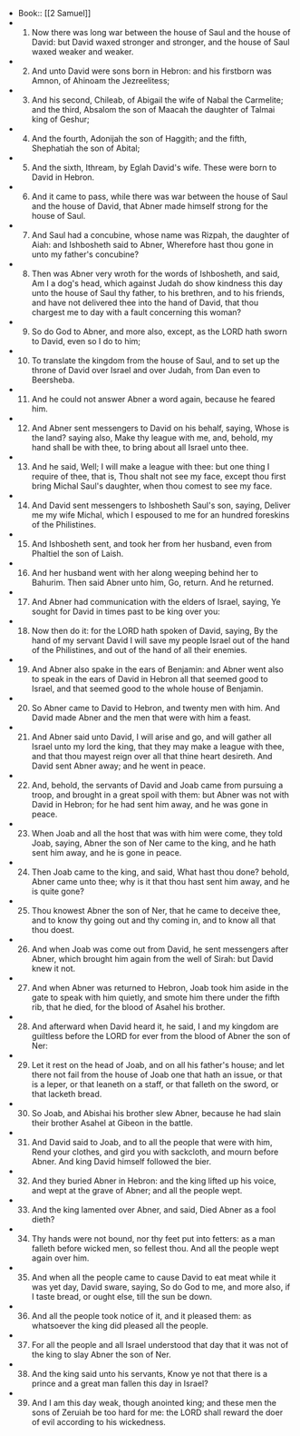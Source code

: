 - Book:: [[2 Samuel]]
- 1. Now there was long war between the house of Saul and the house of David: but David waxed stronger and stronger, and the house of Saul waxed weaker and weaker.
- 2. And unto David were sons born in Hebron: and his firstborn was Amnon, of Ahinoam the Jezreelitess;
- 3. And his second, Chileab, of Abigail the wife of Nabal the Carmelite; and the third, Absalom the son of Maacah the daughter of Talmai king of Geshur;
- 4. And the fourth, Adonijah the son of Haggith; and the fifth, Shephatiah the son of Abital;
- 5. And the sixth, Ithream, by Eglah David's wife. These were born to David in Hebron.
- 6. And it came to pass, while there was war between the house of Saul and the house of David, that Abner made himself strong for the house of Saul.
- 7. And Saul had a concubine, whose name was Rizpah, the daughter of Aiah: and Ishbosheth said to Abner, Wherefore hast thou gone in unto my father's concubine?
- 8. Then was Abner very wroth for the words of Ishbosheth, and said, Am I a dog's head, which against Judah do show kindness this day unto the house of Saul thy father, to his brethren, and to his friends, and have not delivered thee into the hand of David, that thou chargest me to day with a fault concerning this woman?
- 9. So do God to Abner, and more also, except, as the LORD hath sworn to David, even so I do to him;
- 10. To translate the kingdom from the house of Saul, and to set up the throne of David over Israel and over Judah, from Dan even to Beersheba.
- 11. And he could not answer Abner a word again, because he feared him.
- 12. And Abner sent messengers to David on his behalf, saying, Whose is the land? saying also, Make thy league with me, and, behold, my hand shall be with thee, to bring about all Israel unto thee.
- 13. And he said, Well; I will make a league with thee: but one thing I require of thee, that is, Thou shalt not see my face, except thou first bring Michal Saul's daughter, when thou comest to see my face.
- 14. And David sent messengers to Ishbosheth Saul's son, saying, Deliver me my wife Michal, which I espoused to me for an hundred foreskins of the Philistines.
- 15. And Ishbosheth sent, and took her from her husband, even from Phaltiel the son of Laish.
- 16. And her husband went with her along weeping behind her to Bahurim. Then said Abner unto him, Go, return. And he returned.
- 17. And Abner had communication with the elders of Israel, saying, Ye sought for David in times past to be king over you:
- 18. Now then do it: for the LORD hath spoken of David, saying, By the hand of my servant David I will save my people Israel out of the hand of the Philistines, and out of the hand of all their enemies.
- 19. And Abner also spake in the ears of Benjamin: and Abner went also to speak in the ears of David in Hebron all that seemed good to Israel, and that seemed good to the whole house of Benjamin.
- 20. So Abner came to David to Hebron, and twenty men with him. And David made Abner and the men that were with him a feast.
- 21. And Abner said unto David, I will arise and go, and will gather all Israel unto my lord the king, that they may make a league with thee, and that thou mayest reign over all that thine heart desireth. And David sent Abner away; and he went in peace.
- 22. And, behold, the servants of David and Joab came from pursuing a troop, and brought in a great spoil with them: but Abner was not with David in Hebron; for he had sent him away, and he was gone in peace.
- 23. When Joab and all the host that was with him were come, they told Joab, saying, Abner the son of Ner came to the king, and he hath sent him away, and he is gone in peace.
- 24. Then Joab came to the king, and said, What hast thou done? behold, Abner came unto thee; why is it that thou hast sent him away, and he is quite gone?
- 25. Thou knowest Abner the son of Ner, that he came to deceive thee, and to know thy going out and thy coming in, and to know all that thou doest.
- 26. And when Joab was come out from David, he sent messengers after Abner, which brought him again from the well of Sirah: but David knew it not.
- 27. And when Abner was returned to Hebron, Joab took him aside in the gate to speak with him quietly, and smote him there under the fifth rib, that he died, for the blood of Asahel his brother.
- 28. And afterward when David heard it, he said, I and my kingdom are guiltless before the LORD for ever from the blood of Abner the son of Ner:
- 29. Let it rest on the head of Joab, and on all his father's house; and let there not fail from the house of Joab one that hath an issue, or that is a leper, or that leaneth on a staff, or that falleth on the sword, or that lacketh bread.
- 30. So Joab, and Abishai his brother slew Abner, because he had slain their brother Asahel at Gibeon in the battle.
- 31. And David said to Joab, and to all the people that were with him, Rend your clothes, and gird you with sackcloth, and mourn before Abner. And king David himself followed the bier.
- 32. And they buried Abner in Hebron: and the king lifted up his voice, and wept at the grave of Abner; and all the people wept.
- 33. And the king lamented over Abner, and said, Died Abner as a fool dieth?
- 34. Thy hands were not bound, nor thy feet put into fetters: as a man falleth before wicked men, so fellest thou. And all the people wept again over him.
- 35. And when all the people came to cause David to eat meat while it was yet day, David sware, saying, So do God to me, and more also, if I taste bread, or ought else, till the sun be down.
- 36. And all the people took notice of it, and it pleased them: as whatsoever the king did pleased all the people.
- 37. For all the people and all Israel understood that day that it was not of the king to slay Abner the son of Ner.
- 38. And the king said unto his servants, Know ye not that there is a prince and a great man fallen this day in Israel?
- 39. And I am this day weak, though anointed king; and these men the sons of Zeruiah be too hard for me: the LORD shall reward the doer of evil according to his wickedness.
